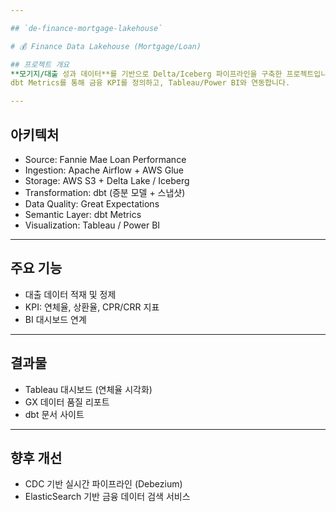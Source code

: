 ```yaml
---

## `de-finance-mortgage-lakehouse`

# 💰 Finance Data Lakehouse (Mortgage/Loan)

## 프로젝트 개요
**모기지/대출 성과 데이터**를 기반으로 Delta/Iceberg 파이프라인을 구축한 프로젝트입니다.  
dbt Metrics를 통해 금융 KPI를 정의하고, Tableau/Power BI와 연동합니다.

---
```


## 아키텍처
- Source: Fannie Mae Loan Performance
- Ingestion: Apache Airflow + AWS Glue
- Storage: AWS S3 + Delta Lake / Iceberg
- Transformation: dbt (증분 모델 + 스냅샷)
- Data Quality: Great Expectations
- Semantic Layer: dbt Metrics
- Visualization: Tableau / Power BI

---

## 주요 기능
- 대출 데이터 적재 및 정제
- KPI: 연체율, 상환율, CPR/CRR 지표
- BI 대시보드 연계

---

## 결과물
- Tableau 대시보드 (연체율 시각화)
- GX 데이터 품질 리포트
- dbt 문서 사이트

---

## 향후 개선
- CDC 기반 실시간 파이프라인 (Debezium)
- ElasticSearch 기반 금융 데이터 검색 서비스
